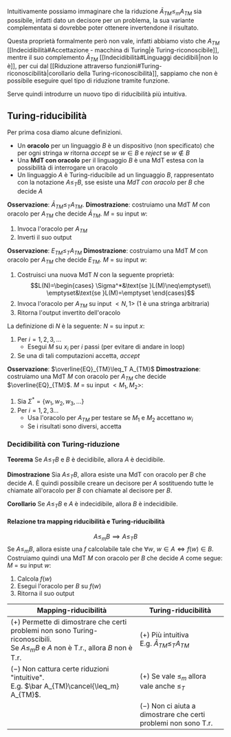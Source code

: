 Intuitivamente possiamo immaginare che la riduzione $\bar A_{TM}\leq_m A_{TM}$ sia possibile, infatti dato un decisore per un problema, la sua variante complementata si dovrebbe poter ottenere invertendone il risultato.

Questa proprietà formalmente però non vale, infatti abbiamo visto che $A_{TM}$ [[Indecidibilità#Accettazione - macchina di Turing|è Turing-riconoscibile]], mentre il suo complemento $\bar A_{TM}$ [[Indecidibilità#Linguaggi decidibili|non lo è]], per cui dal [[Riduzione attraverso funzioni#Turing-riconoscibilità|corollario della Turing-riconoscibilità]], sappiamo che non è possibile eseguire quel tipo di riduzione tramite funzione.

Serve quindi introdurre un nuovo tipo di riducibilità più intuitiva.

## Turing-riducibilità
Per prima cosa diamo alcune definizioni.
- Un **oracolo** per un linguaggio $B$ è un dispositivo (non specificato) che per ogni stringa $w$ ritorna _accept_ se $w\in B$ e _reject_ se $w\notin B$
- Una **MdT con oracolo** per il linguaggio $B$ è una MdT estesa con la possibilità di interrogare un oracolo
- Un linguaggio $A$ è Turing-riducibile ad un linguaggio $B$, rappresentato con la notazione $A\leq_T B$, sse esiste una _MdT con oracolo_ per $B$ che decide $A$

**Osservazione**: $\bar A_{TM}\leq_T A_{TM}$.
**Dimostrazione**: costruiamo una MdT $M$ con oracolo per $A_{TM}$ che decide $\bar A_{TM}$.
$M$ = su input $w$:
1. Invoca l'oracolo per $A_{TM}$
2. Inverti il suo output

**Osservazione**: $E_{TM}\leq_T A_{TM}$
**Dimostrazione**: costruiamo una MdT $M$ con oracolo per $A_{TM}$ che decide $E_{TM}$.
$M$ = su input $w$:
1. Costruisci una nuova MdT $N$ con la seguente proprietà:
$$L(N)=\begin{cases}
\Sigma^*&\text{se }L(M)\neq\emptyset\\
\emptyset&\text{se }L(M)=\emptyset
\end{cases}$$
2. Invoca l'oracolo per $A_{TM}$ su input $<N,1>$ ($1$ è una stringa arbitraria)
3. Ritorna l'output invertito dell'oracolo

La definizione di $N$ è la seguente:
$N$ = su input $x$:
1. Per $i=1,2,3,...$
	- Esegui $M$ su $x_i$ per $i$ passi (per evitare di andare in loop)
2. Se una di tali computazioni accetta, _accept_

**Osservazione**: $\overline{EQ}_{TM}\leq_T A_{TM}$
**Dimostrazione**: costruiamo una MdT $M$ con oracolo per $A_{TM}$ che decide $\overline{EQ}_{TM}$.
$M$ = su input $<M_1,M_2>$:
1. Sia $\Sigma^* = \{w_1,w_2,w_3,\dots\}$
2. Per $i=1,2,3\dots$
	- Usa l'oracolo per $A_{TM}$ per testare se $M_1$ e $M_2$ accettano $w_i$
	- Se i risultati sono diversi, accetta
### Decidibilità con Turing-riduzione
**Teorema**
Se $A\leq_T B$ e $B$ è decidibile, allora $A$ è decidibile.

**Dimostrazione**
Sia $A\leq_T B$, allora esiste una MdT con oracolo per $B$ che decide $A$.
È quindi possibile creare un decisore per $A$ sostituendo tutte le chiamate all'oracolo per $B$ con chiamate al decisore per $B$.

**Corollario**
Se $A\leq_T B$ e $A$ è indecidibile, allora $B$ è indecidibile.

#### Relazione tra mapping riducibilità e Turing-riducibilità
$$A\leq_m B\implies A\leq_T B$$
Se $A\leq_m B$, allora esiste una $f$ calcolabile tale che $\forall w$, $w\in A\iff f(w)\in B$.
Costruiamo quindi una MdT $M$ con oracolo per $B$ che decide $A$ come segue:
$M$ = su input $w$:
1. Calcola $f(w)$
2. Esegui l'oracolo per $B$ su $f(w)$
3. Ritorna il suo output

| Mapping-riducibilità                                                                                                                     | Turing-riducibilità                                              |
| ---------------------------------------------------------------------------------------------------------------------------------------- | ---------------------------------------------------------------- |
| $(+)$ Permette di dimostrare che certi problemi non sono Turing-riconoscibili.<br>Se $A\leq_m B$ e $A$ non è T.r., allora $B$ non è T.r. | $(+)$ Più intuitiva<br>E.g. $\bar A_{TM}\leq_T A_{TM}$           |
| $(-)$ Non cattura certe riduzioni "intuitive".<br>E.g. $\bar A_{TM}\cancel{\leq_m} A_{TM}$.                                              | $(+)$ Se vale $\leq_m$ allora vale anche $\leq_T$                |
|                                                                                                                                          | $(-)$ Non ci aiuta a dimostrare che certi problemi non sono T.r. |

